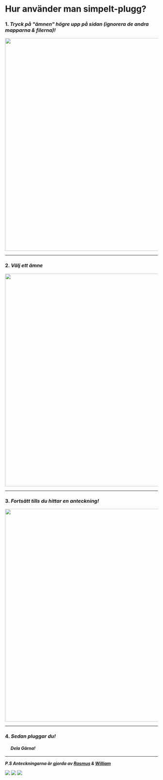 # Hur använder man simpelt-plugg?

### 1. ***Tryck på "ämnen" högre upp på sidan (ignorera de andra mapparna & filerna)!***

<img src="https://github.com/rasmus-ob/simpelt-plugg/blob/main/src/tutorial1.png?raw=true" style="width:700px"> 

---

### 2. ***Välj ett ämne***

<img src="https://github.com/rasmus-ob/simpelt-plugg/blob/main/src/tutorial2.png?raw=true" style="width:700px"></img>

---

### 3. ***Fortsätt tills du hittar en anteckning!***

<img src="https://github.com/rasmus-ob/simpelt-plugg/blob/main/src/tutorial3.png?raw=true" style="width:700px">

---

 ### 4. ***Sedan pluggar du!*** 
 #### <img src="https://github.com/rasmus-ob/simpelt-plugg/blob/main/src/share.jpg?raw=true" style="width: 15px; height: 15px;"> ***Dela Gärna!***

---

***P.S Anteckningarna är gjorda av [Rasmus](https://github.com/rasmus-ob/) & [William](https://github.com/Willys07)***

![](https://img.shields.io/badge/anteckningar-informational?style=for-the-badge&logo=&logoColor=white&color=ec8b5e&labelColor=141a46)
![](https://img.shields.io/badge/läxor-informational?style=for-the-badge&logo=&logoColor=white&color=141a46&labelColor=ec8b5e)
![](https://img.shields.io/badge/genomgångar-informational?style=for-the-badge&logo=&logoColor=white&color=ec8b5e&labelColor=141a46)


<!--
  https://shields.io/
--> 

